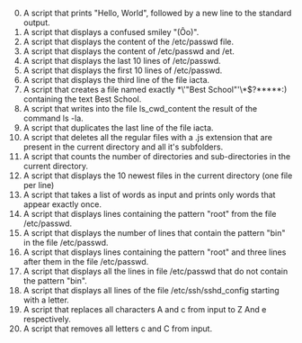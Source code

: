  0. A script that prints "Hello, World", followed by a new line to the standard output.
 1. A script that displays a confused smiley "(Ôo)". 
 2. A script that displays the content of the /etc/passwd file.
 3. A script that displays the content of /etc/passwd and /et.
 4. A script that displays the last 10 lines of /etc/passwd.
 5. A script that displays the first 10 lines of /etc/passwd.
 6. A script that displays the third line of the file iacta.
 7. A script that creates a file named exactly \*\\'"Best School"\'\\*$\?\*\*\*\*\*:) containing the text Best School.
 8. A script that writes into the file ls_cwd_content the result of the command ls -la.
 9. A script that duplicates the last line of the file iacta.
 10. A script that deletes all the regular files with a .js extension that are present in the current directory and all it's subfolders.
 11. A script that counts the number of directories and sub-directories in the current directory.
 12. A script that displays the 10 newest files in the current directory (one file per line)
 13. A script that takes a list of words as input and prints only words that appear exactly once.
 14. A script that displays lines containing the pattern "root" from the file /etc/passwd.
 15. A script that displays the number of lines that contain the pattern "bin" in the file /etc/passwd.
 16. A script that displays lines containing the pattern "root" and three lines after them in the file /etc/passwd.
 17. A script that displays all the lines in file /etc/passwd that do not contain the pattern "bin".
 18. A script that displays all lines of the file /etc/ssh/sshd_config starting with a letter.
 19. A script that replaces all characters A and c from input to Z And e respectively.
 20. A script that removes all letters c and C from input.
